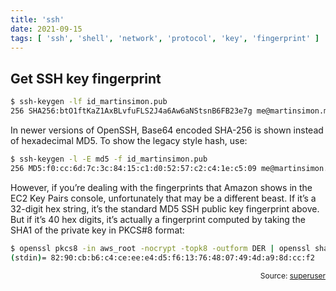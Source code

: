 ```yaml
---
title: 'ssh'
date: 2021-09-15
tags: [ 'ssh', 'shell', 'network', 'protocol', 'key', 'fingerprint' ]
---
```


## Get SSH key fingerprint

```bash
$ ssh-keygen -lf id_martinsimon.pub
256 SHA256:btO1ftKaZ1AxBLvfuFLS2J4a6Aw6aNStsnB6FB23e7g me@martinsimon.me (ED25519)
```

In newer versions of OpenSSH, Base64 encoded SHA-256 is shown instead of
hexadecimal MD5. To show the legacy style hash, use:

```bash
$ ssh-keygen -l -E md5 -f id_martinsimon.pub
256 MD5:f0:cc:6d:7c:3c:84:15:c1:d0:52:57:c2:c4:1e:c5:09 me@martinsimon.me (ED25519)
```

However, if you’re dealing with the fingerprints that Amazon shows in the EC2
Key Pairs console, unfortunately that may be a different beast. If it’s a
32-digit hex string, it’s the standard MD5 SSH public key fingerprint above.
But if it’s 40 hex digits, it’s actually a fingerprint computed by taking the
SHA1 of the private key in PKCS#8 format:

```bash
$ openssl pkcs8 -in aws_root -nocrypt -topk8 -outform DER | openssl sha1 -c
(stdin)= 82:90:cb:b6:c4:ce:ee:e4:d5:f6:13:76:48:07:49:4d:a9:8d:cc:f2
```

<p style="font-size: 12px" align="right">
    Source: <a href="https://superuser.com/questions/421997/what-is-a-ssh-key-fingerprint-and-how-is-it-generated">superuser</a>
</p>
